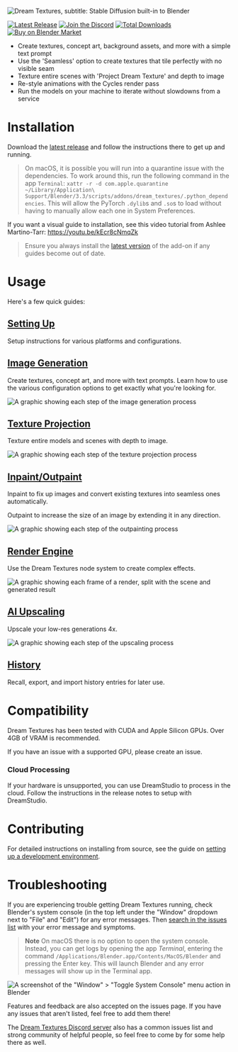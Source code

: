 ![Dream Textures, subtitle: Stable Diffusion built-in to Blender](docs/assets/banner.png)

[![Latest Release](https://flat.badgen.net/github/release/carson-katri/dream-textures)](https://github.com/carson-katri/dream-textures/releases/latest)
[![Join the Discord](https://flat.badgen.net/badge/icon/discord?icon=discord&label)](https://discord.gg/EmDJ8CaWZ7)
[![Total Downloads](https://img.shields.io/github/downloads/carson-katri/dream-textures/total?style=flat-square)](https://github.com/carson-katri/dream-textures/releases/latest)
[![Buy on Blender Market](https://flat.badgen.net/badge/buy/blender%20market/orange)](https://www.blendermarket.com/products/dream-textures)

* Create textures, concept art, background assets, and more with a simple text prompt
* Use the 'Seamless' option to create textures that tile perfectly with no visible seam
* Texture entire scenes with 'Project Dream Texture' and depth to image
* Re-style animations with the Cycles render pass
* Run the models on your machine to iterate without slowdowns from a service

# Installation
Download the [latest release](https://github.com/carson-katri/dream-textures/releases/latest) and follow the instructions there to get up and running.

> On macOS, it is possible you will run into a quarantine issue with the dependencies. To work around this, run the following command in the app `Terminal`: `xattr -r -d com.apple.quarantine ~/Library/Application\ Support/Blender/3.3/scripts/addons/dream_textures/.python_dependencies`. This will allow the PyTorch `.dylib`s and `.so`s to load without having to manually allow each one in System Preferences.

If you want a visual guide to installation, see this video tutorial from Ashlee Martino-Tarr: https://youtu.be/kEcr8cNmqZk
> Ensure you always install the [latest version](https://github.com/carson-katri/dream-textures/releases/latest) of the add-on if any guides become out of date.

# Usage

Here's a few quick guides:

## [Setting Up](https://github.com/carson-katri/dream-textures/wiki/Setup)
Setup instructions for various platforms and configurations.

## [Image Generation](https://github.com/carson-katri/dream-textures/wiki/Image-Generation)
Create textures, concept art, and more with text prompts. Learn how to use the various configuration options to get exactly what you're looking for.

![A graphic showing each step of the image generation process](docs/assets/image_generation.png)

## [Texture Projection](https://github.com/carson-katri/dream-textures/wiki/Texture-Projection)
Texture entire models and scenes with depth to image.

![A graphic showing each step of the texture projection process](docs/assets/texture_projection.png)

## [Inpaint/Outpaint](https://github.com/carson-katri/dream-textures/wiki/Inpaint-and-Outpaint)
Inpaint to fix up images and convert existing textures into seamless ones automatically.

Outpaint to increase the size of an image by extending it in any direction.

![A graphic showing each step of the outpainting process](docs/assets/inpaint_outpaint.png)

## [Render Engine](https://github.com/carson-katri/dream-textures/wiki/Render-Engine)
Use the Dream Textures node system to create complex effects.

![A graphic showing each frame of a render, split with the scene and generated result](docs/assets/render_pass.png)

## [AI Upscaling](https://github.com/carson-katri/dream-textures/wiki/AI-Upscaling)
Upscale your low-res generations 4x.

![A graphic showing each step of the upscaling process](docs/assets/upscale.png)

## [History](https://github.com/carson-katri/dream-textures/wiki/History)
Recall, export, and import history entries for later use.

# Compatibility
Dream Textures has been tested with CUDA and Apple Silicon GPUs. Over 4GB of VRAM is recommended.

If you have an issue with a supported GPU, please create an issue.

### Cloud Processing
If your hardware is unsupported, you can use DreamStudio to process in the cloud. Follow the instructions in the release notes to setup with DreamStudio.

# Contributing
For detailed instructions on installing from source, see the guide on [setting up a development environment](https://github.com/carson-katri/dream-textures/wiki/Setting-Up-a-Development-Environment).

# Troubleshooting

If you are experiencing trouble getting Dream Textures running, check Blender's system console (in the top left under the "Window" dropdown next to "File" and "Edit") for any error messages. Then [search in the issues list](https://github.com/carson-katri/dream-textures/issues?q=is%3Aissue) with your error message and symptoms.

> **Note** On macOS there is no option to open the system console. Instead, you can get logs by opening the app *Terminal*, entering the command `/Applications/Blender.app/Contents/MacOS/Blender` and pressing the Enter key. This will launch Blender and any error messages will show up in the Terminal app.

![A screenshot of the "Window" > "Toggle System Console" menu action in Blender](docs/assets/readme-toggle-console.png)

Features and feedback are also accepted on the issues page. If you have any issues that aren't listed, feel free to add them there!

The [Dream Textures Discord server](https://discord.gg/EmDJ8CaWZ7) also has a common issues list and strong community of helpful people, so feel free to come by for some help there as well.

